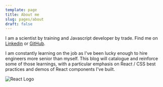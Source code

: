 ```yaml
---
template: page
title: About me
slug: pages/about
draft: false
---
```

I am a scientist by training and Javascript developer by trade. Find me on [Linkedin](https://www.linkedin.com/in/andrew-jones-711998151/) or [GitHub](https://github.com/cornu-ammonis).

I am constantly learning on the job as I've been lucky enough to hire engineers more senior than myself. This blog will catalogue and reinforce some of those learnings, with a particular emphasis on React / CSS best practices and demos of React components I've built.

![React Logo](/media/1280px-react-icon.svg.png)
